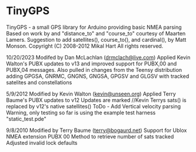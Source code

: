 # TinyGPS

TinyGPS - a small GPS library for Arduino providing basic NMEA parsing
Based on work by and "distance_to" and "course_to" courtesy of Maarten Lamers.
Suggestion to add satellites(), course_to(), and cardinal(), by Matt Monson.
Copyright (C) 2008-2012 Mikal Hart
All rights reserved.

10/20/2023  Modifed by Dan McLachlan (drmclach@live.com)
            Applied Kevin Walton's PUBX updates to v13 and improved support for 
            PUBX,00 and PUBX,04 messages.
            Also pulled in changes from the Teensy distribution adding
            GPGSA, GNRMC, GNGNS, GNGSA, GPGSV and GLGSV
            with tracked satelites and constellations 

5/9/2012	Modified by Kevin Walton (kevin@unseen.org)
			Applied Terry Baume's PUBX updates to v12
			Updates are marked //Kevin
			Terrys sats() is replaced by v12's native satellites()
			ToDo - Add Vertical velocity parsing
			Warning, only testing so far is using the example test harness "static_test.pde"
			
9/8/2010	Modified by Terry Baume (terry@bogaurd.net)
			Support for Ublox NMEA extension PUBX 00
			Method to retrieve number of sats tracked
			Adjusted invalid lock defaults